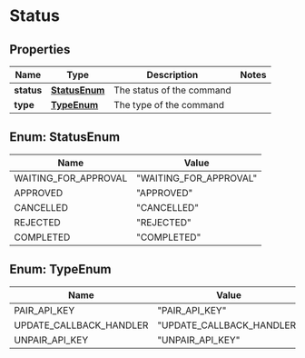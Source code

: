 

# Status


## Properties

| Name | Type | Description | Notes |
|------------ | ------------- | ------------- | -------------|
|**status** | [**StatusEnum**](#StatusEnum) | The status of the command |  |
|**type** | [**TypeEnum**](#TypeEnum) | The type of the command |  |



## Enum: StatusEnum

| Name | Value |
|---- | -----|
| WAITING_FOR_APPROVAL | &quot;WAITING_FOR_APPROVAL&quot; |
| APPROVED | &quot;APPROVED&quot; |
| CANCELLED | &quot;CANCELLED&quot; |
| REJECTED | &quot;REJECTED&quot; |
| COMPLETED | &quot;COMPLETED&quot; |



## Enum: TypeEnum

| Name | Value |
|---- | -----|
| PAIR_API_KEY | &quot;PAIR_API_KEY&quot; |
| UPDATE_CALLBACK_HANDLER | &quot;UPDATE_CALLBACK_HANDLER&quot; |
| UNPAIR_API_KEY | &quot;UNPAIR_API_KEY&quot; |



